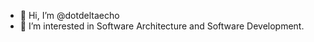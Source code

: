 - 👋 Hi, I’m @dotdeltaecho
- 👀 I’m interested in Software Architecture and Software Development.
<!---
- 🌱 I’m currently learning ...
- 💞️ I’m looking to collaborate on ...
- 📫 How to reach me ...
--->
